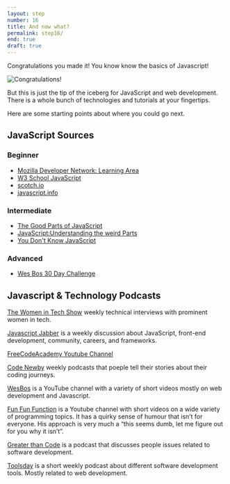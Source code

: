 ```yaml
---
layout: step
number: 16
title: And now what?
permalink: step16/
end: true
draft: true
---
```


Congratulations you made it!  You know know the basics of Javascript!

![Congratulations!](../assets/neo-kungfu.gif)


But this is just the tip of the iceberg for JavaScript and web development.  There is a whole bunch of technologies and tutorials at your fingertips.  

Here are some starting points about where you could go next.  

## JavaScript Sources

### Beginner
* [Mozilla Developer Network: Learning Area](https://developer.mozilla.org/en-US/docs/Learn/)
* [W3 School JavaScript](https://www.w3schools.com/js/)
* [scotch.io](https://scotch.io/search?q=javascript)
* [javascript.info](https://javascript.info/)

### Intermediate
* [The Good Parts of JavaScript](https://www.amazon.com/JavaScript-Good-Parts-Douglas-Crockford/dp/0596517742)
* [JavaScript:Understanding the weird Parts](https://www.udemy.com/understand-javascript/)
* [You Don't Know JavaScript](https://github.com/getify/You-Dont-Know-JS)

### Advanced

 * [Wes Bos 30 Day Challenge](https://javascript30.com/)


## Javascript & Technology Podcasts

[The Women in Tech Show](https://thewomenintechshow.com/) weekly technical interviews with prominent women in tech.

[Javascript Jabber](https://devchat.tv/js-jabber) is a weekly discussion about JavaScript, front-end development, community, careers, and frameworks.

[FreeCodeAcademy Youtube Channel](https://www.youtube.com/channel/UC8butISFwT-Wl7EV0hUK0BQ)

[Code Newby](https://www.codenewbie.org/podcast/) weekly podcasts that poeple tell their stories about their coding journeys.

[WesBos](https://www.youtube.com/channel/UCoebwHSTvwalADTJhps0emA) is a YouTube channel with a variety of short videos mostly on web development and Javascript.

[Fun Fun Function](https://www.youtube.com/channel/UCO1cgjhGzsSYb1rsB4bFe4Q/videos) is a Youtube channel with short videos on a wide variety of programming topics. It has a quirky sense of humour that isn’t for everyone.  His approach is very much a “this seems dumb, let me figure out for you why it isn’t”.

[Greater than Code](http://www.greaterthancode.com/) is a podcast that discusses people issues related to software development.

[Toolsday](http://toolsday.io/) is a short weekly podcast about different software development tools.  Mostly related to web development.
